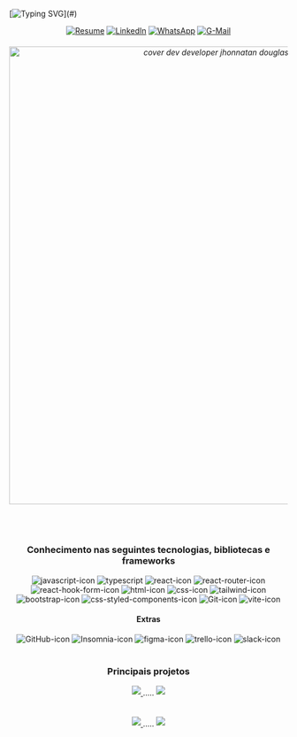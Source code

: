 [![Typing SVG](https://readme-typing-svg.herokuapp.com/?color=ffffff&size=26&center=true&vCenter=true&width=1000&lines=Olá!+Me+chamo+Jhonnatan+Douglas;Sou+estudante+de+Análise+e+Desenvolvimento+de+Sistemas;No+momento+estou+cursando+a+Kenzie+Academy+Brasil;Já+sou+um+Desenvolvedor+Front-End;Sou+de+Governador+Valadares,+Minas+Gerais;Seja+bem+vindo!;)](#)

<div align="center">

[![Resume](https://img.shields.io/badge/-Resume-%2346295A?style=for-the-badge&logo=readme&logoColor=white)](https://drive.google.com/file/d/1dYCGLxXzp6o13DsVq-Ypsv5HYn_fH1US/view?usp=sharing)
[![LinkedIn](https://img.shields.io/badge/LinkedIn-0077B5?style=for-the-badge&logo=linkedin&logoColor=white)](https://www.linkedin.com/in/jhonnatan-douglas-dev/)
[![WhatsApp](https://img.shields.io/badge/WhatsApp-25D366?style=for-the-badge&logo=whatsapp&logoColor=white)](https://api.whatsapp.com/send?phone=5533999328785&text=Olá,%20Jhonnatan!%20Tudo%20bem?%0D%0A%0D%0AFiquei%20interessado%20em%20sua%20experiência%20como%20Desenvolvedor.%20Gostaria%20de%20conversar%20mais%20sobre%20uma%20oportunidade%20de%20emprego%20em%20nossa%20empresa.%0D%0A%0D%0AAguardo%20seu%20retorno%20para%20marcarmos%20uma%20entrevista.%20Obrigado!%0D%0A%0D%0AAtenciosamente,%0D%0ARecrutador%20da%20Empresa)
[![G-Mail](https://img.shields.io/badge/Gmail-D14836?style=for-the-badge&logo=gmail&logoColor=white)](mailto:jhonnatanaraujodev@gmail.com?subject=Oportunidade%20de%20Emprego&body=Olá%20Jhonnatan,%0D%0A%0D%0AGostaríamos%20de%20conversar%20sobre%20uma%20oportunidade%20de%20emprego%20na%20nossa%20empresa.%0D%0A%0D%0AAtenciosamente,%0D%0AEquipe%20de%20Recrutamento)
  
</div>

<h6 align="center">
  <img alt="cover dev developer jhonnatan douglas git hub profile" src="https://i.ibb.co/XszD3CZ/tumblr-1e59432e5fe2d7942df39fdd0223d294-8f45c6df-1280.gif" width="828px" />
</h6>
<br />

<div align="center">
  
### Conhecimento nas seguintes tecnologias, bibliotecas e frameworks

</div>

<div align="center">
    <img src="https://img.shields.io/badge/JavaScript-F7DF1E?style=for-the-badge&logo=javascript&logoColor=black" alt="javascript-icon">
    <img src="https://img.shields.io/badge/TypeScript-007ACC?style=for-the-badge&logo=typescript&logoColor=white" alt="typescript">
    <img src="https://img.shields.io/badge/React-20232A?style=for-the-badge&logo=react&logoColor=61DAFB" alt="react-icon">
    <img src="https://img.shields.io/badge/React_Router-CA4245?style=for-the-badge&logo=react-router&logoColor=white" alt="react-router-icon">
    <img src="https://img.shields.io/badge/React%20Hook%20Form-%23EC5990.svg?style=for-the-badge&logo=reacthookform&logoColor=white" alt="react-hook-form-icon">
    <img src="https://img.shields.io/badge/HTML5-E34F26?style=for-the-badge&logo=html5&logoColor=white" alt="html-icon">
    <img src="https://img.shields.io/badge/CSS3-1572B6?style=for-the-badge&logo=css3&logoColor=white" alt="css-icon">
    <img src="https://img.shields.io/badge/Tailwind_CSS-38B2AC?style=for-the-badge&logo=tailwind-css&logoColor=white" alt="tailwind-icon">
    <img src="https://img.shields.io/badge/Bootstrap-563D7C?style=for-the-badge&logo=bootstrap&logoColor=white" alt="bootstrap-icon">
    <img src="https://img.shields.io/badge/styled--components-DB7093?style=for-the-badge&logo=styled-components&logoColor=white" alt="css-styled-components-icon">
    <img src="https://img.shields.io/badge/Git-E34F26?style=for-the-badge&logo=git&logoColor=white" alt="Git-icon">
    <img src="https://img.shields.io/badge/Vite-B73BFE?style=for-the-badge&logo=vite&logoColor=FFD62E" alt="vite-icon">
</div>

<div align="center">
  
#### Extras

</div>

<div align="center">
    <img src="https://img.shields.io/badge/GitHub-100000?style=for-the-badge&logo=github&logoColor=white" alt="GitHub-icon">
    <img src="https://img.shields.io/badge/Insomnia-5849be?style=for-the-badge&logo=Insomnia&logoColor=white" alt="Insomnia-icon">
    <img src="https://img.shields.io/badge/Figma-F24E1E?style=for-the-badge&logo=figma&logoColor=white" alt="figma-icon">
    <img src="https://img.shields.io/badge/Trello-0052CC?style=for-the-badge&logo=trello&logoColor=white" alt="trello-icon">
    <img src="https://img.shields.io/badge/Slack-4A154B?style=for-the-badge&logo=slack&logoColor=white" alt="slack-icon">
</div>
<br />

<div align="center">

### Principais projetos
  
</div>

<div align="center">

<a href="https://github.com/grupo7-T17/kenzie-feed">
  <img style="margin-bottom: 0.75rem;" align="center" src="https://github-readme-stats.vercel.app/api/pin/?username=grupo7-T17&repo=kenzie-feed&theme=dark"/>
</a>
<span> ..... </span> 
<a href="https://github.com/Kenzie-Academy-Brasil-Developers/react-entrega-kenzie-hub_JhonnatanDouglas">
  <img style="margin-bottom: 0.75rem;" align="center" src="https://github-readme-stats.vercel.app/api/pin/?username=Kenzie-Academy-Brasil-Developers&repo=react-entrega-kenzie-hub_JhonnatanDouglas&theme=dark"/>
</a>
  
</div>



![]()

<div align="center">

<a href="https://github.com/Kenzie-Academy-Brasil-Developers/react-entrega-s1-template-nu-kenzie_JhonnatanDouglas">
  <img style="margin-bottom: 0.75rem;" align="center" src="https://github-readme-stats.vercel.app/api/pin/?username=Kenzie-Academy-Brasil-Developers&repo=react-entrega-s1-template-nu-kenzie_JhonnatanDouglas&theme=dark"/>
</a>
<span> ..... </span>
<a href="https://github.com/Kenzie-Academy-Brasil-Developers/gitSearchBase_JhonnatanDouglas">
  <img style="margin-bottom: 0.75rem;" align="center" src="https://github-readme-stats.vercel.app/api/pin/?username=Kenzie-Academy-Brasil-Developers&repo=gitSearchBase_JhonnatanDouglas&theme=dark"/>
</a>
  
</div>





